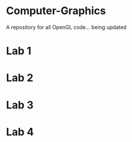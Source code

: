 # Computer-Graphics

A repository for all OpenGL code... being updated 
# Lab 1

# Lab 2

# Lab 3

# Lab 4
